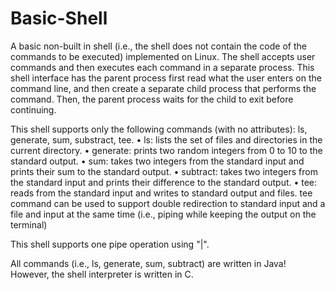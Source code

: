 # Basic-Shell
A basic non-built in shell (i.e., the shell does not contain the code of the commands to be executed) implemented on Linux. The shell accepts user commands and then executes each command in a separate process.
This shell interface has the parent process first read what the user enters on the command line, and then create a separate child process that performs the command. Then, the parent process waits for the child to exit before continuing.

This shell supports only the following commands (with no attributes): ls, generate, sum, substract, tee. 
• ls: lists the set of files and directories in the current directory.
• generate: prints two random integers from 0 to 10 to the standard output.
• sum: takes two integers from the standard input and prints their sum to the standard output.
• subtract: takes two integers from the standard input and prints their difference to the standard
output.
• tee: reads from the standard input and writes to standard output and files.
tee command can be used to support double redirection to standard input and a file and input at the same time (i.e., piping while keeping the output on the terminal)

This shell supports one pipe operation using "|".

All commands (i.e., ls, generate, sum, subtract) are written in Java! However, the shell interpreter is written in C.
